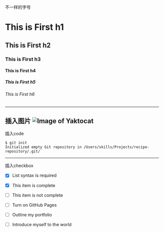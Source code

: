 不一样的字号
#     This is First h1
##    This is First h2
###   This is First h3
####  This is First h4
##### This is First h5
###### This is First h6


-------------------------
插入图片
![Image of Yaktocat](https://octodex.github.com/images/yaktocat.png)
-------------------------

插入code
```
$ git init
Initialized empty Git repository in /Users/skills/Projects/recipe-repository/.git/
```
----------------------------
插入checkbox

- [x] List syntax is required
- [x] This item is complete
- [ ] This item is not complete

- [ ] Turn on GitHub Pages
- [ ] Outline my portfolio
- [ ] Introduce myself to the world
